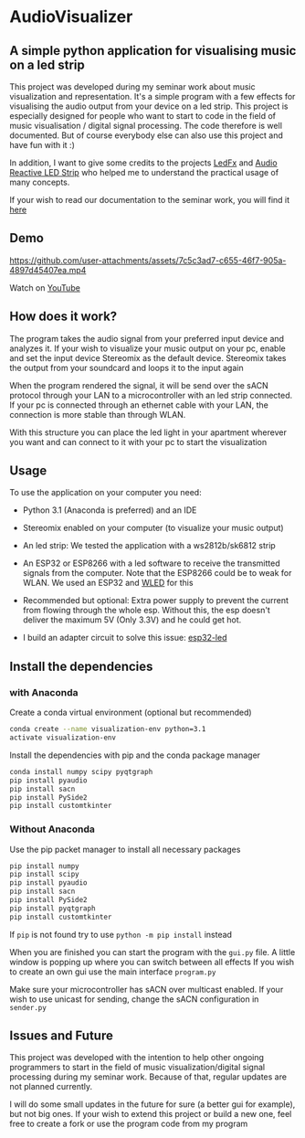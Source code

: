 
# AudioVisualizer 

## A simple python application for visualising music on a led strip

This project was developed during my seminar work about music visualization and representation. It's a simple program with 
a few effects for visualising the audio output from your device on a led strip.
This project is especially designed for people who want to start to code in the field of music visualisation / digital signal processing.
The code therefore is well documented.
But of course everybody else can also use this project and have fun with it :)

In addition, I want to give some credits to the projects [LedFx](https://github.com/LedFx/LedFx) and [Audio Reactive LED Strip](https://github.com/scottlawsonbc/audio-reactive-led-strip)
who helped me to understand the practical usage of many concepts.

If your wish to read our documentation to the seminar work, you will find it [here](SeminarkursDokumentation.pdf)

## Demo

 https://github.com/user-attachments/assets/7c5c3ad7-c655-46f7-905a-4897d45407ea.mp4

Watch on [YouTube](https://www.youtube.com/watch?v=M1xNktjkvWU)

## How does it work?
The program takes the audio signal from your preferred input device and analyzes it. If your wish to visualize your music output on your pc, enable and set the input device Stereomix as the default device.
Stereomix takes the output from your soundcard and loops it to the input again

When the program rendered the signal, it will be send over the sACN protocol through your LAN to a microcontroller with an led strip connected. If your pc is connected through an ethernet cable with your LAN, the connection is more stable than through WLAN.

With this structure you can place the led light in your apartment wherever you want and can connect to it with your pc to start the visualization 

## Usage 

To use the application on your computer you need: 

- Python 3.1 (Anaconda is preferred) and an IDE 
- Stereomix enabled on your computer (to visualize your music output)
- An led strip: We tested the application with a ws2812b/sk6812 strip
- An ESP32 or ESP8266 with a led software to receive the transmitted signals from the computer. Note that the ESP8266 could be to weak for WLAN.
  We used an ESP32 and 
  [WLED](https://github.com/Aircoookie/WLED) for this


- Recommended but optional: Extra power supply to prevent the current from flowing through the whole esp. Without this, the esp doesn't deliver the maximum 5V (Only 3.3V) and he could get hot.
- I build an adapter circuit to solve this issue: [esp32-led](https://github.com/felix0351z/esp32-led)

## Install the dependencies 

### with Anaconda

Create a conda virtual environment (optional but recommended)
```bash
conda create --name visualization-env python=3.1
activate visualization-env
```

Install the dependencies with pip and the conda package manager
```bash
conda install numpy scipy pyqtgraph
pip install pyaudio
pip install sacn
pip install PySide2
pip install customtkinter
```

### Without Anaconda

Use the pip packet manager to install all necessary packages
```bash
pip install numpy
pip install scipy
pip install pyaudio
pip install sacn
pip install PySide2
pip install pyqtgraph
pip install customtkinter
```

If `pip` is not found try to use `python -m pip install` instead

When you are finished you can start the program with the `gui.py` file.
A little window is popping up where you can switch between all effects
If you wish to create an own gui use the main interface `program.py`

Make sure your microcontroller has sACN over multicast enabled. If your wish to use unicast for sending, change the sACN configuration in `sender.py`

## Issues and Future

This project was developed with the intention to help other ongoing programmers to start in the field of music visualization/digital signal processing during my seminar work.
Because of that, regular updates are not planned currently. 

I will do some small updates in the future for sure (a better gui for example), but not big ones.
If your wish to extend this project or build a new one, feel free to create a fork or use the program code from my program







